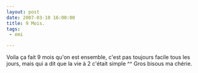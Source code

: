 ```yaml
---
layout: post
date: 2007-03-10 16:00:00
title: 9 Mois.
tags:
 - emi

---
```


Voila ça fait 9 mois qu'on est ensemble, c'est pas toujours facile tous les jours, mais qui a dit que la vie à 2 c'était simple ^^ Gros bisous ma chérie.
